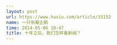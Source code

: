 ```yaml
---
layout: post
url: https://www.huxiu.com/article/33152
name: 一只倒霉企鹅
time: 2014-05-06 10:47
title: 十年之后，我们怎样看新闻？
---
```

